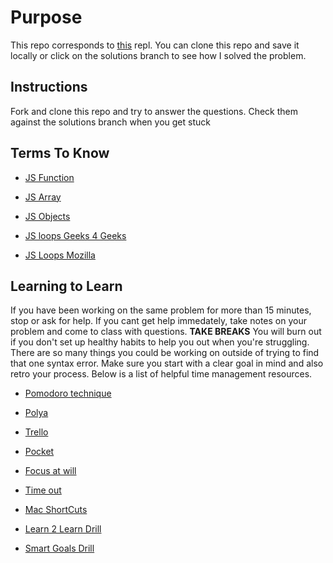 # Purpose

This repo corresponds to [this](https://repl.it/@JustJames/Object-Practice) repl. You can clone this repo and save it locally or click on the solutions branch to see how I solved the problem. 

## Instructions

Fork and clone this repo and try to answer the questions. Check them against the solutions branch when you get stuck

## Terms To Know

- [JS Function](https://developer.mozilla.org/en-US/docs/Web/JavaScript/Guide/Functions)

- [JS Array](https://javascript.info/array)

- [JS Objects](https://javascript.info/object)

- [JS loops Geeks 4 Geeks](https://www.geeksforgeeks.org/loops-in-javascript/)

- [JS Loops Mozilla](https://developer.mozilla.org/en-US/docs/Web/JavaScript/Guide/Loops_and_iteration)

## Learning to Learn

If you have been working on the same problem for more than 15 minutes, stop or ask for help. If you cant get help immedately,
take notes on your problem and come to class with questions. **TAKE BREAKS** You will burn out if you don't set up healthy habits to help you out when you're struggling. There are so many things you could be working on outside of trying to find that one syntax error. Make sure you start with a clear goal in mind and also retro your process. Below is a list of helpful time management resources.

- [Pomodoro technique](https://en.wikipedia.org/wiki/Pomodoro_Technique)

- [Polya](https://math.berkeley.edu/~gmelvin/polya.pdf)

- [Trello](https://trello.com/)

- [Pocket](https://getpocket.com/)

- [Focus at will](https://www.focusatwill.com/app/)

- [Time out](https://itunes.apple.com/us/app/time-out-break-reminders/id402592703?mt=12)

- [Mac ShortCuts](https://www.lifehack.org/812971/mac-shortcuts)

- [Learn 2 Learn Drill](https://github.com/gSchool/learn_to_learn_assessment/tree/master/drills/version-1)

- [Smart Goals Drill](https://github.com/gSchool/set-short-term-goals/tree/master/drills)

